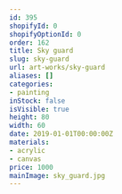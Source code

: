 ```yaml
---
id: 395
shopifyId: 0
shopifyOptionId: 0
order: 162
title: Sky guard
slug: sky-guard
url: art-works/sky-guard
aliases: []
categories:
- painting
inStock: false
isVisible: true
height: 80
width: 60
date: 2019-01-01T00:00:00Z
materials:
- acrylic
- canvas
price: 1000
mainImage: sky_guard.jpg
---
```

